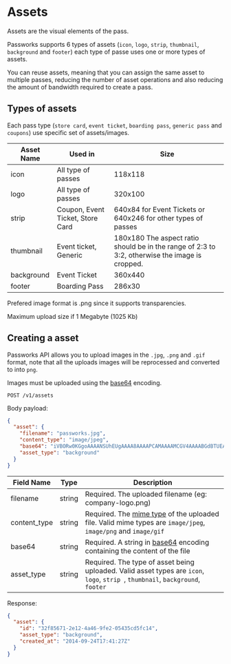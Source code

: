 Assets
===============

Assets are the visual elements of the pass.

Passworks supports 6 types of assets (`icon`, `logo`, `strip`, `thumbnail`, `background` and `footer`) each type of passe uses one or more types of assets.

You can reuse assets, meaning that you can assign the same asset to multiple passes, reducing the number of asset operations and also reducing the amount of bandwidth required to create a pass.

Types of assets
----------------

Each pass type (`store card`, `event ticket`, `boarding pass`, `generic pass` and `coupons`) use specific set of assets/images.

| Asset Name |  Used in       | Size
|------------|----------------------------------|----------------------------------|
| icon       | All type of passes               | 118x118 |
| logo		   | All type of passes 		        | 320x100 
| strip	   | Coupon, Event Ticket, Store Card | 640x84 for Event Tickets or 640x246 for other types of passes 
| thumbnail  | Event ticket, Generic | 180x180 The aspect ratio should be in the range of 2:3 to 3:2, otherwise the image is cropped.
| background | Event Ticket | 360x440	        |
| footer	   | Boarding Pass | 286x30           |    

Prefered image format is .png since it supports transparencies.

Maximum upload size if 1 Megabyte (1025 Kb)

Creating a asset
----------------

Passworks API allows you to upload images in the `.jpg`, `.png` and `.gif` format, note that all the uploads images will be reprocessed and converted to into `png`.

Images must be uploaded using the [base64](http://en.wikipedia.org/wiki/Base64) encoding.


```shell
POST /v1/assets
```

Body payload:


```json
{
  "asset": {
    "filename": "passworks.jpg",
    "content_type": "image/jpeg",
    "base64": "iVBORw0KGgoAAAANSUhEUgAAAA8AAAAPCAMAAAAMCGV4AAAABGdBTUEAALGP\nC/xhBQAAAAFzUkdCAK7OHOkAAAAgY0hSTQAAeiYAAICEAAD6AAAAgOgAAHUw\nAADqYAAAOpgAABdwnLpRPAAAAO1QTFRF/////v//6fbx1O3jzereyOjbyunc\n0ezh3/Lq/P79ltS7VruSZcGbY72YZb6aY76ZZL+aXL6WbsSh7Pfz/v/+/f7+\nzuvfVLqQ5/Xv+/39/v7+fMmqhs2wqNvGgMqswufYbMOgnda/gsut+/79yOnc\nbcai3fHp1u/lacOe5/bwasKeZcCb4/Pt+v38odjC2vDn4/Tt0+3iZsGcrd3J\nKqVzKKRxrd3Kz+vgEpxkhM2vXb6XwubY3/HqYr+ZodjBf8qryOnbqtzHw+fY\nzeveVLmQ5vXve8mpiM6xl9W8Zb6ZW72Vcsak7/n16vbx4PLrTQ8gcgAAAAFi\nS0dEAIgFHUgAAAAJcEhZcwAACxMAAAsTAQCanBgAAACnSURBVAjXbU/XDsIw\nDLyww2qBplBmoZS99y57w/9/DknEE8KWLJ3PPp8BELjcHq/PH6AQQRAMhSNR\nRY3FE9DAoCdTTAOMdCYLyjOXh5hkKJicpyiWYFAGC2WbtzVUqrwIXq8JvXqj\n2Wp3uuihPxB4OBpPprM5FsvV+g//u0+xcWBJ/a0t8c753t+b0t/heBL+KD1f\nBEFw5f5vinp/PKUQwUv+92YcfAAwZRGmNH9JIQAAACV0RVh0ZGF0ZTpjcmVh\ndGUAMjAxNC0wOC0yNlQwNzozMjowOC0wNDowMCJkoiAAAAAldEVYdGRhdGU6\nbW9kaWZ5ADIwMTQtMDgtMjZUMDc6MzI6MDgtMDQ6MDBTORqcAAAAAElFTkSu\nQmCC\n",
    "asset_type": "background"
  }
}
```

| Field Name           | Type      | Description    |
|----------------------|-----------|----------------|
| filename   			   | string    |  Required. The uploaded filename (eg: company-logo.png)
| content_type		   | string	  |  Required. The [mime type](http://en.wikipedia.org/wiki/Internet_media_type) of the uploaded file. Valid mime types are `image/jpeg`, `image/png` and `image/gif`
| base64               | string    | Required. A string in [base64](http://en.wikipedia.org/wiki/Base64) encoding containing the content of the file
| asset_type    		   | string    | Required. The type of asset being uploaded. Valid asset types are `icon`, `logo`, `strip `, `thumbnail`, `background`, `footer`

Response:


```json
{
  "asset": {
    "id": "32f85671-2e12-4a46-9fe2-05435cd5fc14",
    "asset_type": "background",
    "created_at": "2014-09-24T17:41:27Z"
  }
}
```